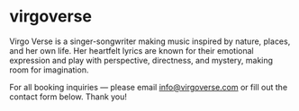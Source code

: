 # virgoverse
Virgo Verse is a singer-songwriter making music inspired by nature, places, and her own life. Her heartfelt lyrics are known for their emotional expression and play with perspective, directness, and mystery, making room for imagination.

For all booking inquiries — please email info@virgoverse.com or fill out the contact form below. Thank you!
